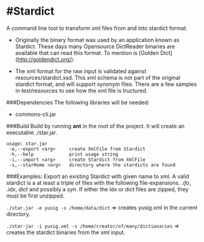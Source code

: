 #Stardict
========

A command line tool to transform xml files from and into stardict format. 

* Originally the binary format was used by an application known as Stardict.
  These days many Opensource DictReader binaries are available that can read this format.
  To mention is [Golden Dict] (http://goldendict.org/).

* The xml format for the raw input is validated against resources/stardict.xsd. 
  This xml schema is not part of the original stardict format, and will support synonym files. 
  There are a few samples in test/resources to see how the xml file is tructured.


###Dependencies
The following libraries will be needed:
* commons-cli.jar


###Build
Build by running __ant__ in the root of the project.
It will create an executable ./star.jar.

```
usage: star.jar
 -e,--export <arg>     create XmlFile from Stardict
 -h,--help             print usage string
 -i,--import <arg>     create Stardict from XmlFile
 -s,--starHome <arg>   directory where the stardicts are found
```

###Examples:
Export an existing Stardict with given name to xml. A valid stardict is a at least a triple of files with the following file-expansions. _.ifo_, _.idx_, _dict_ and possibly a _syn_.
If either the idx or dict files are zipped, they must be first unzipped.

```./star.jar -e yusig -s /home/data/dict```                       => creates yusig.xml in the current directory.

```./star-jar -i yusig.xml -s /home/creator/of/many/dictionaries``` => creates the stardict binaries from the xml input.

